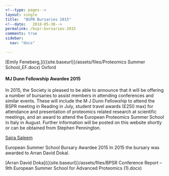 ```yaml
---
<!--type: pages-->
layout: single
title:  "BSPR Bursaries 2015"
<!--date:   2018-05-30-->
permalink: /bspr-bursaries-2015
comments: true
sidebar:
  nav: "docs"

---
```




[Emily Feneberg,]({{site.baseurl}}/assets/files/Proteomics Summer School_EF.docx) Oxford

#### MJ Dunn Fellowship Awardee 2015

In 2015, the Society is pleased to be able to announce that it will be offering a number of bursaries to assist members in attending conferences and similar events.  These will include the M J Dunn Fellowship to attend the BSPR meeting in Reading in July, student travel awards (£250 max) for attendance and presentation of proteomics related research at scientific meetings, and an award to attend the European Proteomics Summer School in Italy in August. Further information will be posted on this website shortly or can be obtained from Stephen Pennington.



[Saira Saleem]({{site.baseurl}}/assets/files/mjDunnAward2015.docx)



European Summer School Bursary Awardee 2015
In 2015 the bursary was awarded to Arran David Dokal.



[Arran David Doka]({{site.baseurl}}/assets/files/BPSR Conference Report – 9th European Summer School for Advanced Proteomics (1).docx)